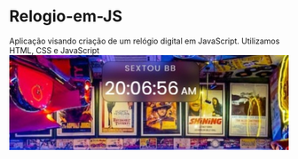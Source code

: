 # Relogio-em-JS
Aplicação visando criação de um relógio digital em JavaScript. Utilizamos HTML, CSS e JavaScript
<img src="https://raw.githubusercontent.com/Suubiprabaxo/Relogio-em-JS/main/preview.jpeg"/>
